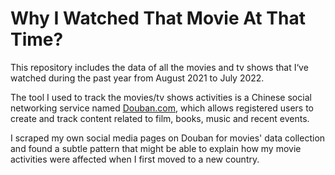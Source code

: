# Why I Watched That Movie At That Time?


This repository includes the data of all the movies and tv shows that I‘ve watched during the past year from August 2021 to July 2022. 

The tool I used to track the movies/tv shows activities is a Chinese social networking service named [Douban.com](https://movie.douban.com), which allows registered users to create and track content related to film, books, music and recent events. 

I scraped my own social media pages on Douban for movies' data collection and found a subtle pattern that might be able to explain how my movie activities were affected when I first moved to a new country.
